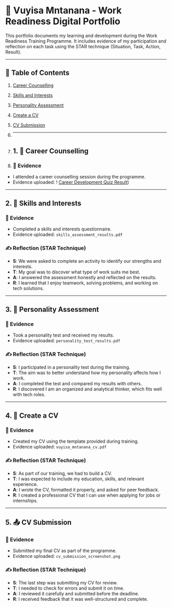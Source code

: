 # 💼 Vuyisa Mntanana - Work Readiness Digital Portfolio

This portfolio documents my learning and development during the Work Readiness Training Programme. It includes evidence of my participation and reflection on each task using the STAR technique (Situation, Task, Action, Result).

---

## 📌 Table of Contents
1. [Career Counselling](#1-career-counselling)
2. [Skills and Interests](#2-skills-and-interests)
3. [Personality Assessment](#3-personality-assessment)
4. [Create a CV](#4-create-a-cv)
5. [CV Submission](#5-cv-submission)

6. ---

7. ## 1. 🎯 Career Counselling

8. ### 📄 Evidence
- I attended a career counselling session during the programme.
- Evidence uploaded:
! [Career Development Quiz Result](https://github.com/222334703/work-readiness-portfolio/blob/main/career-counselling--result.png.png))

---

## 2. 🧠 Skills and Interests

### 📄 Evidence
- Completed a skills and interests questionnaire.
- Evidence uploaded: `skills_assessment_results.pdf`

### ✍️ Reflection (STAR Technique)
- **S**: We were asked to complete an activity to identify our strengths and interests.
- **T**: My goal was to discover what type of work suits me best.
- **A**: I answered the assessment honestly and reflected on the results.
- **R**: I learned that I enjoy teamwork, solving problems, and working on tech solutions.

---

## 3. 🧬 Personality Assessment

### 📄 Evidence
- Took a personality test and received my results.
- Evidence uploaded: `personality_test_results.pdf`

### ✍️ Reflection (STAR Technique)
- **S**: I participated in a personality test during the training.
- **T**: The aim was to better understand how my personality affects how I work.
- **A**: I completed the test and compared my results with others.
- **R**: I discovered I am an organized and analytical thinker, which fits well with tech roles.

---

## 4. 📝 Create a CV

### 📄 Evidence
- Created my CV using the template provided during training.
- Evidence uploaded: `vuyisa_mntanana_cv.pdf`

### ✍️ Reflection (STAR Technique)
- **S**: As part of our training, we had to build a CV.
- **T**: I was expected to include my education, skills, and relevant experience.
- **A**: I wrote the CV, formatted it properly, and asked for peer feedback.
- **R**: I created a professional CV that I can use when applying for jobs or internships.

---

## 5. 📤 CV Submission

### 📄 Evidence
- Submitted my final CV as part of the programme.
- Evidence uploaded: `cv_submission_screenshot.png`

### ✍️ Reflection (STAR Technique)
- **S**: The last step was submitting my CV for review.
- **T**: I needed to check for errors and submit it on time.
- **A**: I reviewed it carefully and submitted before the deadline.
- **R**: I received feedback that it was well-structured and complete.
